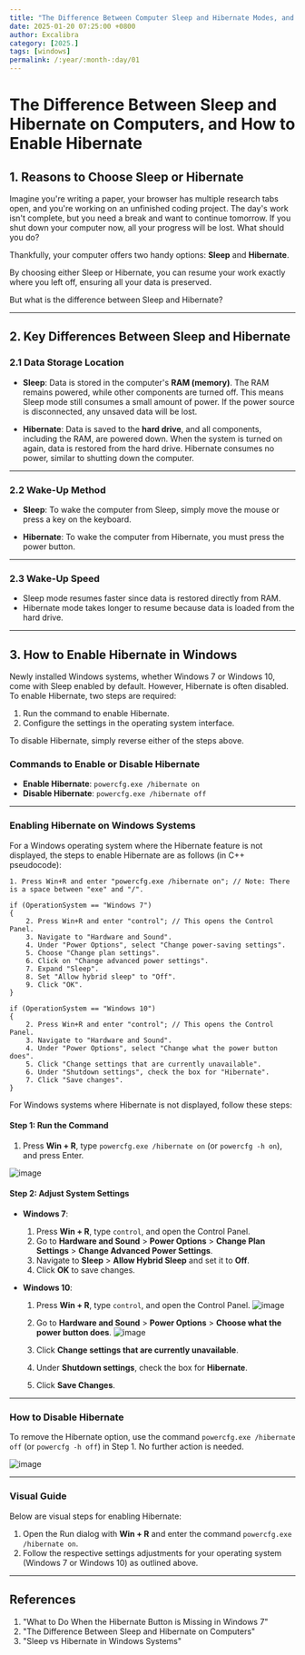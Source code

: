```yaml
---
title: "The Difference Between Computer Sleep and Hibernate Modes, and How to Set Up Hibernate"
date: 2025-01-20 07:25:00 +0800
author: Excalibra
category: [2025.]
tags: [windows]
permalink: /:year/:month-:day/01
---
```


# The Difference Between Sleep and Hibernate on Computers, and How to Enable Hibernate

## 1. Reasons to Choose Sleep or Hibernate

Imagine you're writing a paper, your browser has multiple research tabs open, and you're working on an unfinished coding project. The day's work isn't complete, but you need a break and want to continue tomorrow. If you shut down your computer now, all your progress will be lost. What should you do?

Thankfully, your computer offers two handy options: **Sleep** and **Hibernate**.  

<!-- more -->

By choosing either Sleep or Hibernate, you can resume your work exactly where you left off, ensuring all your data is preserved.

But what is the difference between Sleep and Hibernate?

---

## 2. Key Differences Between Sleep and Hibernate  

### 2.1 Data Storage Location

- **Sleep**: Data is stored in the computer's **RAM (memory)**. The RAM remains powered, while other components are turned off. This means Sleep mode still consumes a small amount of power. If the power source is disconnected, any unsaved data will be lost.

- **Hibernate**: Data is saved to the **hard drive**, and all components, including the RAM, are powered down. When the system is turned on again, data is restored from the hard drive. Hibernate consumes no power, similar to shutting down the computer.

---

### 2.2 Wake-Up Method

- **Sleep**: To wake the computer from Sleep, simply move the mouse or press a key on the keyboard.

- **Hibernate**: To wake the computer from Hibernate, you must press the power button.

---

### 2.3 Wake-Up Speed

- Sleep mode resumes faster since data is restored directly from RAM.
- Hibernate mode takes longer to resume because data is loaded from the hard drive.

---

## 3. How to Enable Hibernate in Windows  

Newly installed Windows systems, whether Windows 7 or Windows 10, come with Sleep enabled by default. However, Hibernate is often disabled. To enable Hibernate, two steps are required:  

1. Run the command to enable Hibernate.  
2. Configure the settings in the operating system interface.  

To disable Hibernate, simply reverse either of the steps above.

### Commands to Enable or Disable Hibernate

- **Enable Hibernate**: `powercfg.exe /hibernate on`  
- **Disable Hibernate**: `powercfg.exe /hibernate off`  

---

### Enabling Hibernate on Windows Systems

For a Windows operating system where the Hibernate feature is not displayed, the steps to enable Hibernate are as follows (in C++ pseudocode):

```
1. Press Win+R and enter "powercfg.exe /hibernate on"; // Note: There is a space between "exe" and "/".

if (OperationSystem == "Windows 7")
{
    2. Press Win+R and enter "control"; // This opens the Control Panel.
    3. Navigate to "Hardware and Sound".
    4. Under "Power Options", select "Change power-saving settings".
    5. Choose "Change plan settings".
    6. Click on "Change advanced power settings".
    7. Expand "Sleep".
    8. Set "Allow hybrid sleep" to "Off".
    9. Click "OK".
}

if (OperationSystem == "Windows 10")
{
    2. Press Win+R and enter "control"; // This opens the Control Panel.
    3. Navigate to "Hardware and Sound".
    4. Under "Power Options", select "Change what the power button does".
    5. Click "Change settings that are currently unavailable".
    6. Under "Shutdown settings", check the box for "Hibernate".
    7. Click "Save changes".
}
```

For Windows systems where Hibernate is not displayed, follow these steps:

#### Step 1: Run the Command
1. Press **Win + R**, type `powercfg.exe /hibernate on` (or `powercfg -h on`), and press Enter.

![image](https://github.com/user-attachments/assets/e6e76129-e794-4dbf-b614-fb2dd991ffa5)

#### Step 2: Adjust System Settings
- **Windows 7**:
  1. Press **Win + R**, type `control`, and open the Control Panel.
  2. Go to **Hardware and Sound** > **Power Options** > **Change Plan Settings** > **Change Advanced Power Settings**.
  3. Navigate to **Sleep** > **Allow Hybrid Sleep** and set it to **Off**.
  4. Click **OK** to save changes.

- **Windows 10**:
  1. Press **Win + R**, type `control`, and open the Control Panel.
  ![image](https://github.com/user-attachments/assets/eeaaed6f-ec20-42a9-b93f-5518d90b1b37)

  3. Go to **Hardware and Sound** > **Power Options** > **Choose what the power button does**.
  ![image](https://github.com/user-attachments/assets/b11e3a71-c4ec-4786-a2a7-e424bf68ff21)

  5. Click **Change settings that are currently unavailable**.
  6. Under **Shutdown settings**, check the box for **Hibernate**.
  7. Click **Save Changes**.

---

### How to Disable Hibernate
To remove the Hibernate option, use the command `powercfg.exe /hibernate off` (or `powercfg -h off`) in Step 1. No further action is needed.

![image](https://github.com/user-attachments/assets/b614ed7d-4bdb-4c3b-8a65-f21a7c16748f)

---

### Visual Guide
Below are visual steps for enabling Hibernate:

1. Open the Run dialog with **Win + R** and enter the command `powercfg.exe /hibernate on`.  
2. Follow the respective settings adjustments for your operating system (Windows 7 or Windows 10) as outlined above.  

---

## References

1. "What to Do When the Hibernate Button is Missing in Windows 7"  
2. "The Difference Between Sleep and Hibernate on Computers"  
3. "Sleep vs Hibernate in Windows Systems"

